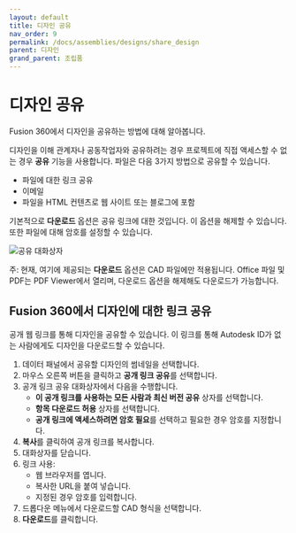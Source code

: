 ```yaml
---
layout: default
title: 디자인 공유
nav_order: 9
permalink: /docs/assemblies/designs/share_design
parent: 디자인
grand_parent: 조립품
---
```

디자인 공유
======

Fusion 360에서 디자인을 공유하는 방법에 대해 알아봅니다.

디자인을 이해 관계자나 공동작업자와 공유하려는 경우 프로젝트에 직접 액세스할 수 없는 경우 **공유** 기능을 사용합니다. 파일은 다음 3가지 방법으로 공유할 수 있습니다.

*   파일에 대한 링크 공유
*   이메일
*   파일을 HTML 컨텐츠로 웹 사이트 또는 블로그에 포함

기본적으로 **다운로드** 옵션은 공유 링크에 대한 것입니다. 이 옵션을 해제할 수 있습니다. 또한 파일에 대해 암호를 설정할 수 있습니다.

![공유 대화상자](https://help.autodesk.com/cloudhelp/KOR/Fusion-Assemble/images/dialog/share-dialog.png)

주: 현재, 여기에 제공되는 **다운로드** 옵션은 CAD 파일에만 적용됩니다. Office 파일 및 PDF는 PDF Viewer에서 열리며, 다운로드 옵션을 해제해도 다운로드가 가능합니다.

Fusion 360에서 디자인에 대한 링크 공유
--------------------------

공개 웹 링크를 통해 디자인을 공유할 수 있습니다. 이 링크를 통해 Autodesk ID가 없는 사람에게도 디자인을 다운로드할 수 있습니다.

1.  데이터 패널에서 공유할 디자인의 썸네일을 선택합니다.
2.  마우스 오른쪽 버튼을 클릭하고 **공개 링크 공유**를 선택합니다.
3.  공개 링크 공유 대화상자에서 다음을 수행합니다.
    *   **이 공개 링크를 사용하는 모든 사람과 최신 버전 공유** 상자를 선택합니다.
    *   **항목 다운로드 허용** 상자를 선택합니다.
    *   **공개 링크에 액세스하려면 암호 필요**를 선택하고 필요한 경우 암호를 지정합니다.
4.  **복사**를 클릭하여 공개 링크를 복사합니다.
5.  대화상자를 닫습니다.
6.  링크 사용:
    *   웹 브라우저를 엽니다.
    *   복사한 URL을 붙여 넣습니다.
    *   지정된 경우 암호를 입력합니다.
7.  드롭다운 메뉴에서 다운로드할 CAD 형식을 선택합니다.
8.  **다운로드**를 클릭합니다.
